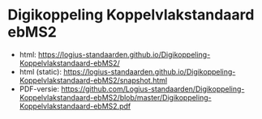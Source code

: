 # Digikoppeling Koppelvlakstandaard ebMS2

- html: https://logius-standaarden.github.io/Digikoppeling-Koppelvlakstandaard-ebMS2/
- html (static): https://logius-standaarden.github.io/Digikoppeling-Koppelvlakstandaard-ebMS2/snapshot.html
- PDF-versie: https://github.com/Logius-standaarden/Digikoppeling-Koppelvlakstandaard-ebMS2/blob/master/Digikoppeling-Koppelvlakstandaard-ebMS2.pdf
